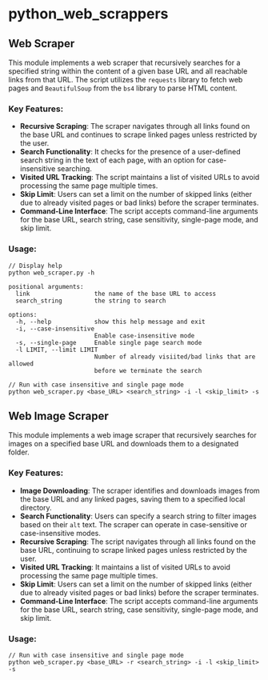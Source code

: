 # python_web_scrappers

## Web Scraper

This module implements a web scraper that recursively searches for a specified string within the content of a given base URL and all reachable links from that URL. The script utilizes the `requests` library to fetch web pages and `BeautifulSoup` from the `bs4` library to parse HTML content. 

### Key Features:
- **Recursive Scraping**: The scraper navigates through all links found on the base URL and continues to scrape linked pages unless restricted by the user.
- **Search Functionality**: It checks for the presence of a user-defined search string in the text of each page, with an option for case-insensitive searching.
- **Visited URL Tracking**: The script maintains a list of visited URLs to avoid processing the same page multiple times.
- **Skip Limit**: Users can set a limit on the number of skipped links (either due to already visited pages or bad links) before the scraper terminates.
- **Command-Line Interface**: The script accepts command-line arguments for the base URL, search string, case sensitivity, single-page mode, and skip limit.

### Usage:
```
// Display help
python web_scraper.py -h

positional arguments:
  link                  the name of the base URL to access
  search_string         the string to search

options:
  -h, --help            show this help message and exit
  -i, --case-insensitive
                        Enable case-insensitive mode
  -s, --single-page     Enable single page search mode
  -l LIMIT, --limit LIMIT
                        Number of already visiited/bad links that are allowed
                        before we terminate the search

// Run with case insensitive and single page mode
python web_scraper.py <base_URL> <search_string> -i -l <skip_limit> -s
```

## Web Image Scraper

This module implements a web image scraper that recursively searches for images on a specified base URL and downloads them to a designated folder. 

### Key Features:
- **Image Downloading**: The scraper identifies and downloads images from the base URL and any linked pages, saving them to a specified local directory.
- **Search Functionality**: Users can specify a search string to filter images based on their `alt` text. The scraper can operate in case-sensitive or case-insensitive modes.
- **Recursive Scraping**: The script navigates through all links found on the base URL, continuing to scrape linked pages unless restricted by the user.
- **Visited URL Tracking**: It maintains a list of visited URLs to avoid processing the same page multiple times.
- **Skip Limit**: Users can set a limit on the number of skipped links (either due to already visited pages or bad links) before the scraper terminates.
- **Command-Line Interface**: The script accepts command-line arguments for the base URL, search string, case sensitivity, single-page mode, and skip limit.

### Usage:
```
// Run with case insensitive and single page mode
python web_scraper.py <base_URL> -r <search_string> -i -l <skip_limit> -s
```
